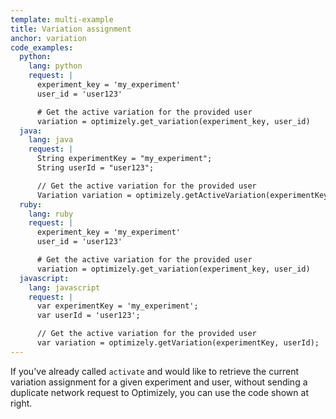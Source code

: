 ```yaml
---
template: multi-example
title: Variation assignment
anchor: variation
code_examples:
  python:
    lang: python
    request: |
      experiment_key = 'my_experiment'
      user_id = 'user123'

      # Get the active variation for the provided user
      variation = optimizely.get_variation(experiment_key, user_id)
  java:
    lang: java
    request: |
      String experimentKey = "my_experiment";
      String userId = "user123";

      // Get the active variation for the provided user
      Variation variation = optimizely.getActiveVariation(experimentKey, userId);
  ruby:
    lang: ruby
    request: |
      experiment_key = 'my_experiment'
      user_id = 'user123'

      # Get the active variation for the provided user
      variation = optimizely.get_variation(experiment_key, user_id)
  javascript:
    lang: javascript
    request: |
      var experimentKey = 'my_experiment';
      var userId = 'user123';

      // Get the active variation for the provided user
      var variation = optimizely.getVariation(experimentKey, userId);
---
```


If you've already called `activate` and would like to retrieve the current variation assignment for a given experiment and user, without sending a duplicate network request to Optimizely, you can use the code shown at right.
